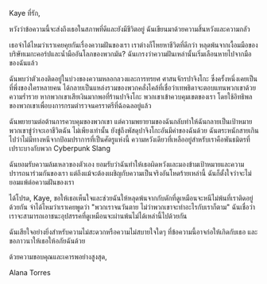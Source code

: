 Kaye ที่รัก,

หวังว่าข้อความนี้จะส่งถึงเธอในสภาพที่ดีและยังมีชีวิตอยู่ ฉันเขียนมาด้วยความสิ้นหวังและความกลัว

เธอจำได้ไหมว่าเราเคยคุยกันเรื่องความฝันของเรา เราต่างก็โหยหาชีวิตที่ดีกว่า หลุดพ้นจากเงื้อมมือของบริษัทเมกะคอร์ปและน้ำมืออันโลภของพวกมัน? ฉันเกรงว่าความฝันเหล่านั้นเริ่มเลือนหายไปจากมือของฉันแล้ว

ฉันพบว่าตัวเองติดอยู่ในบ่วงของความหลอกลวงและการทรยศ ศาสนจักรปาจิงโกะ ซึ่งครั้งหนึ่งเคยเป็นที่พึ่งของใครหลายคน ได้กลายเป็นแหล่งรวมของพวกคลั่งไคล้ที่เชื่อว่าเทพธิดาจะตอบแทนพวกเขาด้วยความร่ำรวย หากพวกเขาเสียเงินมากพอที่ร้านปาจิงโกะ พวกเขาเข้าควบคุมเขตของเรา โดยใช้อิทธิพลของพวกเขาเพื่อบงการกรมตำรวจนครราตรีที่ฉ้อฉลอยู่แล้ว

ฉันพยายามต่อต้านการควบคุมของพวกเขา แต่ความพยายามของฉันกลับทำให้ฉันกลายเป็นเป้าหมาย พวกเขาขู่ว่าจะเอาชีวิตฉัน ไม่เพียงเท่านั้น ยังขู่ถึงพัสดุปาจิงโกะอันมีค่าของฉันด้วย ฉันตระหนักสายเกินไปว่าไม่มีทางหนีจากป้อมปราการที่เป็นศัตรูแห่งนี้ ความหวังเดียวที่เหลืออยู่สำหรับเราคือพันธมิตรที่เปราะบางกับพวก Cyberpunk Slang

ฉันยอมรับความล้มเหลวของตัวเอง ยอมรับว่าฉันทำให้เธอผิดหวังและมองข้ามเป้าหมายและความปรารถนาร่วมกันของเรา แต่ถึงแม้จะต้องเผชิญกับความเป็นจริงอันโหดร้ายเหล่านี้ ฉันก็ตั้งใจว่าจะไม่ยอมแพ้ต่อความฝันของเรา

ได้โปรด, Kaye, ขอให้เธอเห็นใจและช่วยฉันให้หลุดพ้นจากกับดักที่ดูเหมือนจะหนีไม่พ้นที่เราติดอยู่ด้วยกัน จำได้ไหมว่าเราเคยพูดว่า "พวกเราจนวันตาย ไม่ว่าพวกเขาจะทำอะไรกับเราก็ตาม" ฉันเชื่อว่าเราจะสามารถเอาชนะอุปสรรคที่ดูเหมือนจะผ่านพ้นไม่ได้เหล่านี้ไปด้วยกัน

ฉันเสียใจอย่างยิ่งสำหรับความไม่สะดวกหรือความไม่สบายใจใดๆ ที่ข้อความนี้อาจก่อให้เกิดกับเธอ และขอภาวนาให้เธอให้อภัยฉันด้วย

ด้วยความขอบคุณและเคารพอย่างสูงสุด,

Alana Torres

